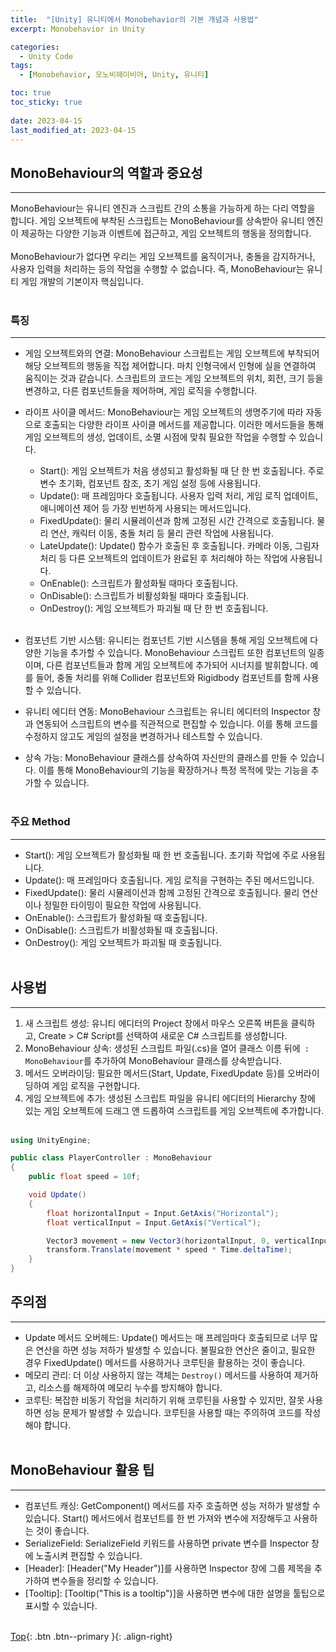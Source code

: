 ```yaml
---
title:  "[Unity] 유니티에서 Monobehavior의 기본 개념과 사용법"
excerpt: Monobehavior in Unity

categories:
  - Unity Code
tags:
  - [Monobehavior, 모노비헤이비어, Unity, 유니티]

toc: true
toc_sticky: true
 
date: 2023-04-15
last_modified_at: 2023-04-15
---
```


## MonoBehaviour의 역할과 중요성
---
MonoBehaviour는 유니티 엔진과 스크립트 간의 소통을 가능하게 하는 다리 역할을 합니다. 게임 오브젝트에 부착된 스크립트는 MonoBehaviour를 상속받아 유니티 엔진이 제공하는 다양한 기능과 이벤트에 접근하고, 게임 오브젝트의 행동을 정의합니다.<br>
<br>
MonoBehaviour가 없다면 우리는 게임 오브젝트를 움직이거나, 충돌을 감지하거나, 사용자 입력을 처리하는 등의 작업을 수행할 수 없습니다. 즉, MonoBehaviour는 유니티 게임 개발의 기본이자 핵심입니다.
<br><br>

### 특징
---
* 게임 오브젝트와의 연결: MonoBehaviour 스크립트는 게임 오브젝트에 부착되어 해당 오브젝트의 행동을 직접 제어합니다. 마치 인형극에서 인형에 실을 연결하여 움직이는 것과 같습니다. 스크립트의 코드는 게임 오브젝트의 위치, 회전, 크기 등을 변경하고, 다른 컴포넌트들을 제어하며, 게임 로직을 수행합니다.

* 라이프 사이클 메서드: MonoBehaviour는 게임 오브젝트의 생명주기에 따라 자동으로 호출되는 다양한 라이프 사이클 메서드를 제공합니다. 이러한 메서드들을 통해 게임 오브젝트의 생성, 업데이트, 소멸 시점에 맞춰 필요한 작업을 수행할 수 있습니다.

  - Start(): 게임 오브젝트가 처음 생성되고 활성화될 때 단 한 번 호출됩니다. 주로 변수 초기화, 컴포넌트 참조, 초기 게임 설정 등에 사용됩니다.
  - Update(): 매 프레임마다 호출됩니다. 사용자 입력 처리, 게임 로직 업데이트, 애니메이션 제어 등 가장 빈번하게 사용되는 메서드입니다.
  - FixedUpdate(): 물리 시뮬레이션과 함께 고정된 시간 간격으로 호출됩니다. 물리 연산, 캐릭터 이동, 충돌 처리 등 물리 관련 작업에 사용됩니다.
  - LateUpdate(): Update() 함수가 호출된 후 호출됩니다. 카메라 이동, 그림자 처리 등 다른 오브젝트의 업데이트가 완료된 후 처리해야 하는 작업에 사용됩니다.
  - OnEnable(): 스크립트가 활성화될 때마다 호출됩니다.
  - OnDisable(): 스크립트가 비활성화될 때마다 호출됩니다.
  - OnDestroy(): 게임 오브젝트가 파괴될 때 단 한 번 호출됩니다.
<br><br>

* 컴포넌트 기반 시스템: 유니티는 컴포넌트 기반 시스템을 통해 게임 오브젝트에 다양한 기능을 추가할 수 있습니다. MonoBehaviour 스크립트 또한 컴포넌트의 일종이며, 다른 컴포넌트들과 함께 게임 오브젝트에 추가되어 시너지를 발휘합니다. 예를 들어, 충돌 처리를 위해 Collider 컴포넌트와 Rigidbody 컴포넌트를 함께 사용할 수 있습니다.

* 유니티 에디터 연동: MonoBehaviour 스크립트는 유니티 에디터의 Inspector 창과 연동되어 스크립트의 변수를 직관적으로 편집할 수 있습니다. 이를 통해 코드를 수정하지 않고도 게임의 설정을 변경하거나 테스트할 수 있습니다.

* 상속 가능: MonoBehaviour 클래스를 상속하여 자신만의 클래스를 만들 수 있습니다. 이를 통해 MonoBehaviour의 기능을 확장하거나 특정 목적에 맞는 기능을 추가할 수 있습니다.
<br><br>

### 주요 Method
---
* Start(): 게임 오브젝트가 활성화될 때 한 번 호출됩니다. 초기화 작업에 주로 사용됩니다.
* Update(): 매 프레임마다 호출됩니다. 게임 로직을 구현하는 주된 메서드입니다.
* FixedUpdate(): 물리 시뮬레이션과 함께 고정된 간격으로 호출됩니다. 물리 연산이나 정밀한 타이밍이 필요한 작업에 사용됩니다.
* OnEnable(): 스크립트가 활성화될 때 호출됩니다.
* OnDisable(): 스크립트가 비활성화될 때 호출됩니다.
* OnDestroy(): 게임 오브젝트가 파괴될 때 호출됩니다.
<br><br>

## 사용법
---

1. 새 스크립트 생성: 유니티 에디터의 Project 창에서 마우스 오른쪽 버튼을 클릭하고, Create > C# Script를 선택하여 새로운 C# 스크립트를 생성합니다.
2. MonoBehaviour 상속: 생성된 스크립트 파일(.cs)을 열어 클래스 이름 뒤에``` : MonoBehaviour```를 추가하여 MonoBehaviour 클래스를 상속받습니다.
3. 메서드 오버라이딩: 필요한 메서드(Start, Update, FixedUpdate 등)를 오버라이딩하여 게임 로직을 구현합니다.
4. 게임 오브젝트에 추가: 생성된 스크립트 파일을 유니티 에디터의 Hierarchy 창에 있는 게임 오브젝트에 드래그 앤 드롭하여 스크립트를 게임 오브젝트에 추가합니다.
<br><br>

```c#
using UnityEngine;

public class PlayerController : MonoBehaviour
{
    public float speed = 10f;

    void Update()
    {
        float horizontalInput = Input.GetAxis("Horizontal");
        float verticalInput = Input.GetAxis("Vertical");

        Vector3 movement = new Vector3(horizontalInput, 0, verticalInput);
        transform.Translate(movement * speed * Time.deltaTime);
    }
}
```

## 주의점
---
* Update 메서드 오버헤드: Update() 메서드는 매 프레임마다 호출되므로 너무 많은 연산을 하면 성능 저하가 발생할 수 있습니다. 불필요한 연산은 줄이고, 필요한 경우 FixedUpdate() 메서드를 사용하거나 코루틴을 활용하는 것이 좋습니다.
* 메모리 관리: 더 이상 사용하지 않는 객체는 ```Destroy()``` 메서드를 사용하여 제거하고, 리소스를 해제하여 메모리 누수를 방지해야 합니다.
* 코루틴: 복잡한 비동기 작업을 처리하기 위해 코루틴을 사용할 수 있지만, 잘못 사용하면 성능 문제가 발생할 수 있습니다. 코루틴을 사용할 때는 주의하여 코드를 작성해야 합니다.
<br><br>

## MonoBehaviour 활용 팁
---
* 컴포넌트 캐싱: GetComponent() 메서드를 자주 호출하면 성능 저하가 발생할 수 있습니다. Start() 메서드에서 컴포넌트를 한 번 가져와 변수에 저장해두고 사용하는 것이 좋습니다.
* SerializeField: SerializeField 키워드를 사용하면 private 변수를 Inspector 창에 노출시켜 편집할 수 있습니다.
* [Header]: [Header("My Header")]를 사용하면 Inspector 창에 그룹 제목을 추가하여 변수들을 정리할 수 있습니다.
* [Tooltip]: [Tooltip("This is a tooltip")]을 사용하면 변수에 대한 설명을 툴팁으로 표시할 수 있습니다.
<br><br>

[Top](#){: .btn .btn--primary }{: .align-right}